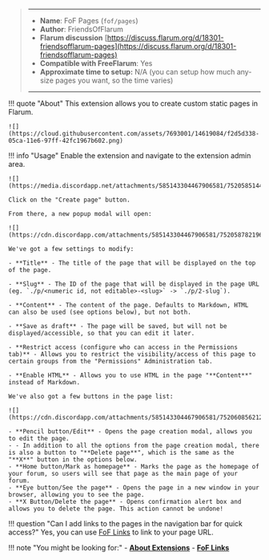 > ---
> - **Name**: FoF Pages (`fof/pages`)
> - **Author**: FriendsOfFlarum
> - **Flarum discussion** [https://discuss.flarum.org/d/18301-friendsofflarum-pages](https://discuss.flarum.org/d/18301-friendsofflarum-pages)
> - **Compatible with FreeFlarum**: Yes
> - **Approximate time to setup:** N/A (you can setup how much any-size pages you want, so the time varies)
>
> ---

!!! quote "About"
    This extension allows you to create custom static pages in Flarum.

    ![](https://cloud.githubusercontent.com/assets/7693001/14619084/f2d5d338-05ca-11e6-97ff-42fc1967b602.png)

!!! info "Usage"
    Enable the extension and navigate to the extension admin area.
    
    ![](https://media.discordapp.net/attachments/585143304467906581/752058514490392716/unknown.png)
    
    Click on the "Create page" button.
    
    From there, a new popup modal will open:
    
    ![](https://cdn.discordapp.com/attachments/585143304467906581/752058782196039710/unknown.png)
    
    We've got a few settings to modify:

    - **Title** - The title of the page that will be displayed on the top of the page.

    - **Slug** - The ID of the page that will be displayed in the page URL (eg. `./p/<numeric id, not editable>-<slug>` -> `./p/2-slug`).

    - **Content** - The content of the page. Defaults to Markdown, HTML can also be used (see options below), but not both.

    - **Save as draft** - The page will be saved, but will not be displayed/accessible, so that you can edit it later.

    - **Restrict access (configure who can access in the Permissions tab)** - Allows you to restrict the visibility/access of this page to certain groups from the "Permissions" Administration tab.

    - **Enable HTML** - Allows you to use HTML in the page "**Content**" instead of Markdown.
    
    We've also got a few buttons in the page list:
    
    ![](https://cdn.discordapp.com/attachments/585143304467906581/752060856212390017/unknown.png)
    
    - **Pencil button/Edit** - Opens the page creation modal, allows you to edit the page.
    - - In addition to all the options from the page creation modal, there is also a button to "**Delete page**", which is the same as the "**X**" button in the options below.
    - **Home button/Mark as homepage** - Marks the page as the homepage of your forum, so users will see that page as the main page of your forum.
    - **Eye button/See the page** - Opens the page in a new window in your browser, allowing you to see the page.
    - **X Button/Delete the page** - Opens confirmation alert box and allows you to delete the page. This action cannot be undone!
    
!!! question "Can I add links to the pages in the navigation bar for quick access?"
    Yes, you can use [FoF Links](https://www.freeflarum.com/docs/how-to/extensions/fof-links/) to link to your page URL.

!!! note "You might be looking for:"
    - **[About Extensions](/docs/how-to/extensions/about-extensions/)**
    - **[FoF Links](https://www.freeflarum.com/docs/how-to/extensions/fof-links/)**
